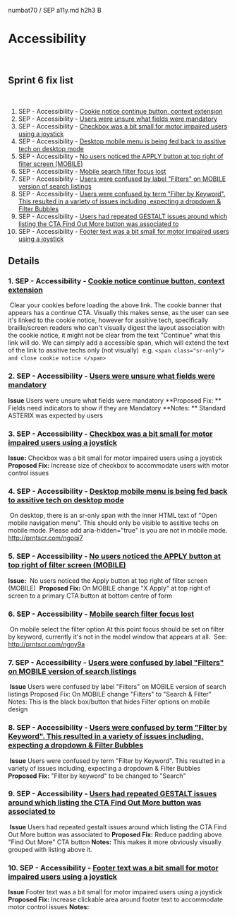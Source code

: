 
numbat70 / SEP
a11y.md
h2h3 B
# Accessibility
​
## Sprint 6 fix list
​
1. SEP - Accessibility - [Cookie notice continue button, context extension](https://scotent.leankit.com/card/829611697)
2. SEP - Accessibility - [Users were unsure what fields were mandatory](https://scotent.leankit.com/card/831026973)
3. SEP - Accessibility - [Checkbox was a bit small for motor impaired users using a joystick](https://scotent.leankit.com/card/831030274)
4. SEP - Accessibility - [Desktop mobile menu is being fed back to assitive tech on desktop mode](https://scotent.leankit.com/card/829592114)
5. SEP - Accessibility - [No users noticed the APPLY button at top right of filter screen (MOBILE)](https://scotent.leankit.com/card/831033681)
6. SEP - Accessibility - [Mobile search filter focus lost](https://scotent.leankit.com/card/829584216)
7. SEP - Accessibility - [Users were confused by label "Filters" on MOBILE version of search listings](https://scotent.leankit.com/card/831032569)
8. SEP - Accessibility - [Users were confused by term "Filter by Keyword". This resulted in a variety of issues including, expecting a dropdown & Filter Bubbles](https://scotent.leankit.com/card/831025570)
9. SEP - Accessibility - [Users had repeated GESTALT issues around which listing the CTA Find Out More button was associated to](https://scotent.leankit.com/card/831027057)
10. SEP - Accessibility - [Footer text was a bit small for motor impaired users using a joystick](https://scotent.leankit.com/card/831026771)
​
​
​
## Details
### 1. SEP - Accessibility - [Cookie notice continue button, context extension](https://scotent.leankit.com/card/829611697)

​
Clear your cookies before loading the above link.
The cookie banner that appears has a continue CTA.   Visually this makes sense, as the user can see it's linked to the cookie notice, however for assitive tech, specifically braille/screen readers who can't visually digest the layout association with the cookie notice, it might not be clear from the text "Continue" what this link will do.
We can simply add a accessible span, which will extend the text of the link to assitive techs only (not visually)
​
e.g. `<span class="sr-only"> and close cookie notice </span>`
​
### 2. SEP - Accessibility - [Users were unsure what fields were mandatory](https://scotent.leankit.com/card/831026973)
**Issue**
Users were unsure what fields were mandatory
**Proposed Fix: **
Fields need indicators to show if they are Mandatory
**Notes: **
Standard ASTERIX was expected by users
​
### 3. SEP - Accessibility - [Checkbox was a bit small for motor impaired users using a joystick](https://scotent.leankit.com/card/831030274)
**Issue:**
Checkbox was a bit small for motor impaired users using a joystick
​
​
**Proposed Fix:**
Increase size of checkbox to accommodate users with motor control issues
​
### 4. SEP - Accessibility - [Desktop mobile menu is being fed back to assitive tech on desktop mode](https://scotent.leankit.com/card/829592114)

​
On desktop, there is an sr-only span with the inner HTML text of "Open mobile navigation menu".  This should only be visible to assitive techs on mobile mode.   Please add aria-hidden="true" is you are not in mobile mode.
​
http://prntscr.com/ngoqi7 
​
​
​
### 5. SEP - Accessibility - [No users noticed the APPLY button at top right of filter screen (MOBILE)](https://scotent.leankit.com/card/831033681)
**Issue:** 
​
No users noticed the Apply button at top right of filter screen (MOBILE) 
​
**Proposed Fix:**
On MOBILE change "X Apply" at top right of screen to a primary CTA button at bottom centre of form
​
### 6. SEP - Accessibility - [Mobile search filter focus lost](https://scotent.leankit.com/card/829584216)

​
On mobile select the filter option
At this point focus should be set on filter by keyword, currently it's not in the model window that appears at all.
​
See: http://prntscr.com/ngny9a 
​
​
### 7. SEP - Accessibility - [Users were confused by label "Filters" on MOBILE version of search listings](https://scotent.leankit.com/card/831032569)
​
**Issue**
Users were confused by label "Filters" on MOBILE version of search listings
Proposed Fix: 
On MOBILE change "Filters" to "Search & Filter"
Notes: 
This is the black box/button that hides Filter options on mobile design
​
### 8. SEP - Accessibility - [Users were confused by term "Filter by Keyword". This resulted in a variety of issues including, expecting a dropdown & Filter Bubbles](https://scotent.leankit.com/card/831025570)
​
**Issue**
Users were confused by term "Filter by Keyword". This resulted in a variety of issues including, expecting a dropdown & Filter Bubbles
**Proposed Fix:** 
"Filter by keyword" to be changed to "Search"
​
​
### 9. SEP - Accessibility - [Users had repeated GESTALT issues around which listing the CTA Find Out More button was associated to](https://scotent.leankit.com/card/831027057)
​
**Issue**
Users had repeated gestalt issues around which listing the CTA Find Out More button was associated to
**Proposed Fix:**
Reduce padding above "Find Out More" CTA button
**Notes:**
This makes it more obviously visually grouped with listing above it.
​
### 10. SEP - Accessibility - [Footer text was a bit small for motor impaired users using a joystick](https://scotent.leankit.com/card/831026771)
**Issue**
Footer text was a bit small for motor impaired users using a joystick
**Proposed Fix:**
Increase clickable area around footer text to accommodate motor control issues
**Notes:**
